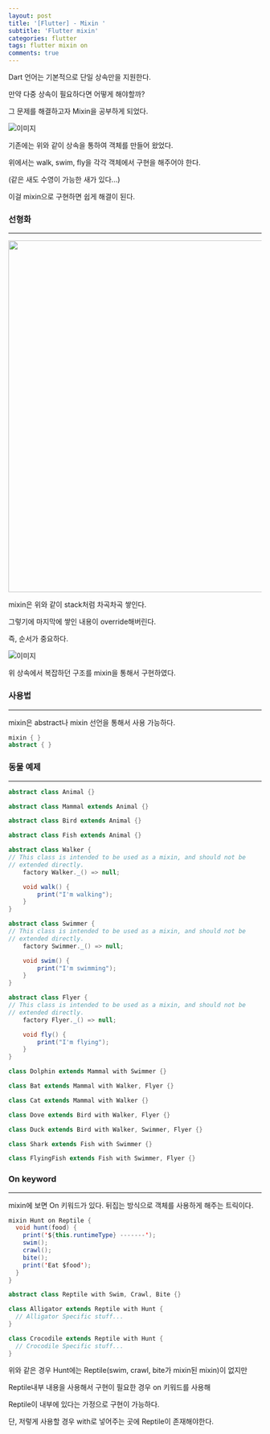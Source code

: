```yaml
---
layout: post
title: '[Flutter] - Mixin '
subtitle: 'Flutter mixin'
categories: flutter
tags: flutter mixin on
comments: true
---
```


Dart 언어는 기본적으로 단일 상속만을 지원한다.

만약 다중 상속이 필요하다면 어떻게 해야할까?

그 문제를 해결하고자 Mixin을 공부하게 되었다.

![이미지](https://Funncy.github.io/assets/img/flutter/2021-04-05_mixin_01.png 'inherited')

기존에는 위와 같이 상속을 통하여 객체를 만들어 왔었다.

위에서는 walk, swim, fly을 각각 객체에서 구현을 해주어야 한다.

(같은 새도 수영이 가능한 새가 있다...)

이걸 mixin으로 구현하면 쉽게 해결이 된다.

### 선형화

---

<img src="https://Funncy.github.io/assets/img/flutter/2021-04-05_mixin_03.png" height="700">

mixin은 위와 같이 stack처럼 차곡차곡 쌓인다.

그렇기에 마지막에 쌓인 내용이 override해버린다.

즉, 순서가 중요하다.

![이미지](https://Funncy.github.io/assets/img/flutter/2021-04-05_mixin_02.png 'mixin example')

위 상속에서 복잡하던 구조를 mixin을 통해서 구현하였다.

### 사용법

---

mixin은 abstract나 mixin 선언을 통해서 사용 가능하다.

```java
mixin { }
abstract { }
```

### 동물 예제

---

```java
abstract class Animal {}

abstract class Mammal extends Animal {}

abstract class Bird extends Animal {}

abstract class Fish extends Animal {}

abstract class Walker {
// This class is intended to be used as a mixin, and should not be
// extended directly.
	factory Walker._() => null;

	void walk() {
		print("I'm walking");
	}
}

abstract class Swimmer {
// This class is intended to be used as a mixin, and should not be
// extended directly.
	factory Swimmer._() => null;

	void swim() {
		print("I'm swimming");
	}
}

abstract class Flyer {
// This class is intended to be used as a mixin, and should not be
// extended directly.
	factory Flyer._() => null;

	void fly() {
		print("I'm flying");
	}
}

class Dolphin extends Mammal with Swimmer {}

class Bat extends Mammal with Walker, Flyer {}

class Cat extends Mammal with Walker {}

class Dove extends Bird with Walker, Flyer {}

class Duck extends Bird with Walker, Swimmer, Flyer {}

class Shark extends Fish with Swimmer {}

class FlyingFish extends Fish with Swimmer, Flyer {}
```

### On keyword

---

mixin에 보면 On 키워드가 있다. 뒤집는 방식으로 객체를 사용하게 해주는 트릭이다.

```java
mixin Hunt on Reptile {
  void hunt(food) {
    print('${this.runtimeType} -------');
    swim();
    crawl();
    bite();
    print('Eat $food');
  }
}

abstract class Reptile with Swim, Crawl, Bite {}

class Alligator extends Reptile with Hunt {
  // Alligator Specific stuff...
}

class Crocodile extends Reptile with Hunt {
  // Crocodile Specific stuff...
}
```

위와 같은 경우 Hunt에는 Reptile(swim, crawl, bite가 mixin된 mixin)이 없지만

Reptile내부 내용을 사용해서 구현이 필요한 경우 on 키워드를 사용해

Reptile이 내부에 있다는 가정으로 구현이 가능하다.

단, 저렇게 사용할 경우 with로 넣어주는 곳에 Reptile이 존재해야한다.

